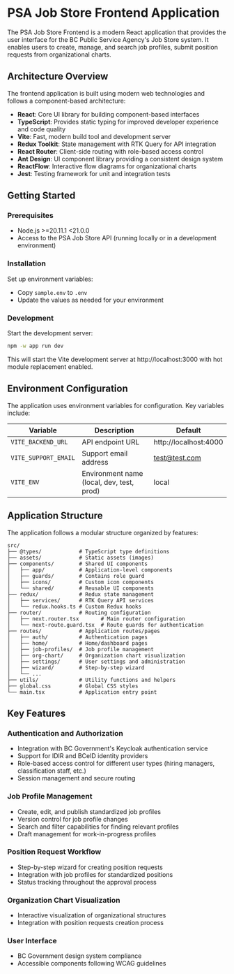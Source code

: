 # PSA Job Store Frontend Application

The PSA Job Store Frontend is a modern React application that provides the user interface for the BC Public Service Agency's Job Store system. It enables users to create, manage, and search job profiles, submit position requests from organizational charts.

## Architecture Overview

The frontend application is built using modern web technologies and follows a component-based architecture:

- **React**: Core UI library for building component-based interfaces
- **TypeScript**: Provides static typing for improved developer experience and code quality
- **Vite**: Fast, modern build tool and development server
- **Redux Toolkit**: State management with RTK Query for API integration
- **React Router**: Client-side routing with role-based access control
- **Ant Design**: UI component library providing a consistent design system
- **ReactFlow**: Interactive flow diagrams for organizational charts
- **Jest**: Testing framework for unit and integration tests

## Getting Started

### Prerequisites

- Node.js >=20.11.1 <21.0.0
- Access to the PSA Job Store API (running locally or in a development environment)

### Installation

Set up environment variables:

- Copy `sample.env` to `.env`
- Update the values as needed for your environment

### Development

Start the development server:

```bash
npm -w app run dev
```

This will start the Vite development server at http://localhost:3000 with hot module replacement enabled.

## Environment Configuration

The application uses environment variables for configuration. Key variables include:

| Variable             | Description                               | Default               |
| -------------------- | ----------------------------------------- | --------------------- |
| `VITE_BACKEND_URL`   | API endpoint URL                          | http://localhost:4000 |
| `VITE_SUPPORT_EMAIL` | Support email address                     | test@test.com         |
| `VITE_ENV`           | Environment name (local, dev, test, prod) | local                 |

## Application Structure

The application follows a modular structure organized by features:

```
src/
├── @types/            # TypeScript type definitions
├── assets/            # Static assets (images)
├── components/        # Shared UI components
│   ├── app/           # Application-level components
│   ├── guards/        # Contains role guard
│   ├── icons/         # Custom icon components
│   └── shared/        # Reusable UI components
├── redux/             # Redux state management
│   ├── services/      # RTK Query API services
│   └── redux.hooks.ts # Custom Redux hooks
├── router/            # Routing configuration
│   ├── next.router.tsx       # Main router configuration
│   └── next-route.guard.tsx  # Route guards for authentication
├── routes/            # Application routes/pages
│   ├── auth/          # Authentication pages
│   ├── home/          # Home/dashboard pages
│   ├── job-profiles/  # Job profile management
│   ├── org-chart/     # Organization chart visualization
│   ├── settings/      # User settings and administration
│   ├── wizard/        # Step-by-step wizard
│   └── ...
├── utils/             # Utility functions and helpers
├── global.css         # Global CSS styles
└── main.tsx           # Application entry point
```

## Key Features

### Authentication and Authorization

- Integration with BC Government's Keycloak authentication service
- Support for IDIR and BCeID identity providers
- Role-based access control for different user types (hiring managers, classification staff, etc.)
- Session management and secure routing

### Job Profile Management

- Create, edit, and publish standardized job profiles
- Version control for job profile changes
- Search and filter capabilities for finding relevant profiles
- Draft management for work-in-progress profiles

### Position Request Workflow

- Step-by-step wizard for creating position requests
- Integration with job profiles for standardized positions
- Status tracking throughout the approval process

### Organization Chart Visualization

- Interactive visualization of organizational structures
- Integration with position requests creation process

### User Interface

- BC Government design system compliance
- Accessible components following WCAG guidelines
